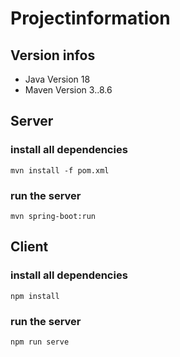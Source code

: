 # Projectinformation

## Version infos
- Java Version 18
- Maven Version 3..8.6

## Server

### install all dependencies
`mvn install -f pom.xml`

### run the server
`mvn spring-boot:run`

## Client

### install all dependencies
`npm install`

### run the server
`npm run serve`
